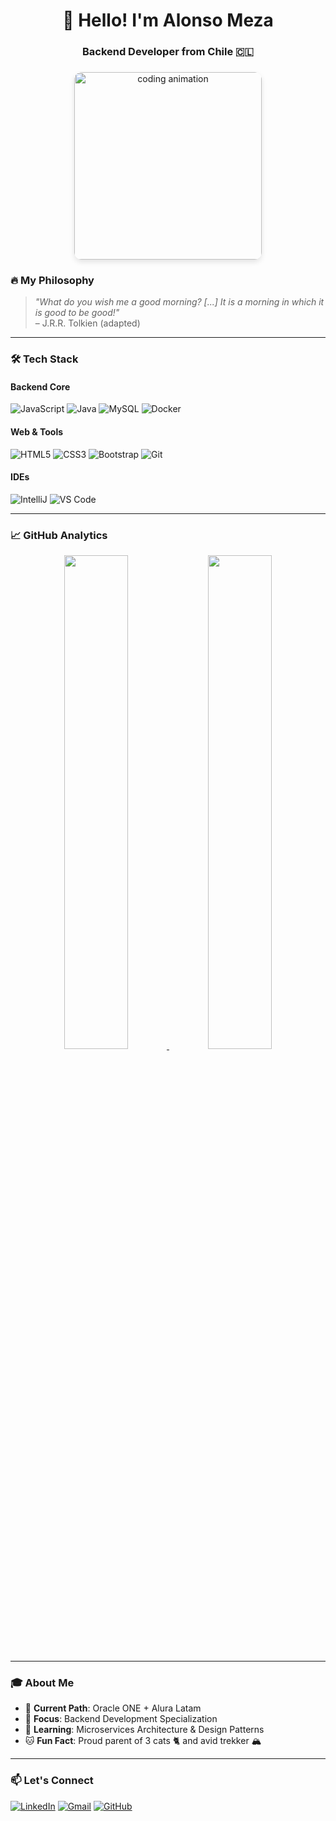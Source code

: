 <h1 align="center">👋 Hello! I'm Alonso Meza</h1>
<h3 align="center">Backend Developer from Chile 🇨🇱</h3>

###

<div align="center">
  <img src="https://e.rpp-noticias.io/medium/2016/08/05/212312qrfgif.gif" width="300" style="border-radius: 12px; box-shadow: 0 4px 8px rgba(0,0,0,0.1)" alt="coding animation"/>
</div>

###

### 🔥 **My Philosophy**
> *"What do you wish me a good morning? [...] It is a morning in which it is good to be good!"*  
> – J.R.R. Tolkien (adapted)

---

### 🛠 **Tech Stack**

#### **Backend Core**
![JavaScript](https://img.shields.io/badge/-JavaScript-F7DF1E?logo=javascript&logoColor=black)
![Java](https://img.shields.io/badge/-Java-007396?logo=java&logoColor=white)
![MySQL](https://img.shields.io/badge/-MySQL-4479A1?logo=mysql&logoColor=white)
![Docker](https://img.shields.io/badge/-Docker-2496ED?logo=docker&logoColor=white)

#### **Web & Tools**
![HTML5](https://img.shields.io/badge/-HTML5-E34F26?logo=html5&logoColor=white)
![CSS3](https://img.shields.io/badge/-CSS3-1572B6?logo=css3&logoColor=white)
![Bootstrap](https://img.shields.io/badge/-Bootstrap-7952B3?logo=bootstrap&logoColor=white)
![Git](https://img.shields.io/badge/-Git-F05032?logo=git&logoColor=white)

#### **IDEs**
![IntelliJ](https://img.shields.io/badge/-IntelliJ_IDEA-000000?logo=intellij-idea&logoColor=white)
![VS Code](https://img.shields.io/badge/-VS_Code-007ACC?logo=visual-studio-code&logoColor=white)

---

### 📈 **GitHub Analytics**
<div align="center">
  <a href="https://github.com/AlonsoMeza-X">
    <img width="45%" src="https://github-readme-stats.vercel.app/api?username=AlonsoMeza-X&show_icons=true&theme=radical&hide_border=true&count_private=true&include_all_commits=true" />
    <img width="45%" src="https://github-readme-stats.vercel.app/api/top-langs/?username=AlonsoMeza-X&layout=compact&theme=radical&hide_border=true&langs_count=6" />
  </a>
</div>

---

### 🎓 **About Me**
- 🚀 **Current Path**: Oracle ONE + Alura Latam
- 🔭 **Focus**: Backend Development Specialization
- 🌱 **Learning**: Microservices Architecture & Design Patterns
- 🐱 **Fun Fact**: Proud parent of 3 cats 🐈 and avid trekker 🏔️

---

### 📫 **Let's Connect**
[![LinkedIn](https://img.shields.io/badge/-LinkedIn-0A66C2?logo=linkedin&logoColor=white)](https://www.linkedin.com/in/alonso-javier-meza-ercoli)
[![Gmail](https://img.shields.io/badge/-Email-EA4335?logo=gmail&logoColor=white)](mailto:a.meza.ercoli@gmail.com)
[![GitHub](https://img.shields.io/badge/-Repositories-181717?logo=github&logoColor=white)](https://github.com/AlonsoMeza-X?tab=repositories)
